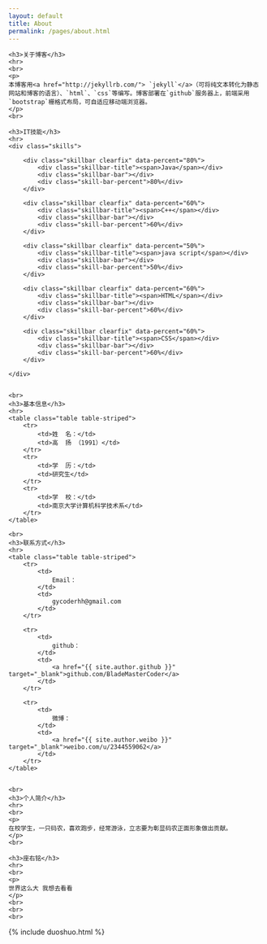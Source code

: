 ```yaml
---
layout: default
title: About
permalink: /pages/about.html
---
```


<div class="about">

	<h3>关于博客</h3>
	<hr>
	<br>
	<p>
	本博客用<a href="http://jekyllrb.com/"> `jekyll`</a>（可将纯文本转化为静态网站和博客的语言）、`html`、`css`等编写。博客部署在`github`服务器上，前端采用`bootstrap`栅格式布局，可自适应移动端浏览器。
	</p>
	<br>
	
	<h3>IT技能</h3>
	<hr>
    <div class="skills">

        <div class="skillbar clearfix" data-percent="80%">
            <div class="skillbar-title"><span>Java</span></div>
            <div class="skillbar-bar"></div>
            <div class="skill-bar-percent">80%</div>
        </div>

        <div class="skillbar clearfix" data-percent="60%">
            <div class="skillbar-title"><span>C++</span></div>
            <div class="skillbar-bar"></div>
            <div class="skill-bar-percent">60%</div>
        </div>
		
        <div class="skillbar clearfix" data-percent="50%">
            <div class="skillbar-title"><span>java script</span></div>
            <div class="skillbar-bar"></div>
            <div class="skill-bar-percent">50%</div>
        </div>

        <div class="skillbar clearfix" data-percent="60%">
            <div class="skillbar-title"><span>HTML</span></div>
            <div class="skillbar-bar"></div>
            <div class="skill-bar-percent">60%</div>
        </div>
		
		<div class="skillbar clearfix" data-percent="60%">
            <div class="skillbar-title"><span>CSS</span></div>
            <div class="skillbar-bar"></div>
            <div class="skill-bar-percent">60%</div>
        </div>
		
    </div>	

	
	<br>
	<h3>基本信息</h3>
	<hr>
	<table class="table table-striped">
		<tr>
			<td>姓  名：</td>    
			<td>高  扬 （1991）</td>
		</tr>
		<tr>
			<td>学  历：</td>    
			<td>研究生</td>
		</tr>
		<tr>
			<td>学  校：</td>    
			<td>南京大学计算机科学技术系</td>
		</tr>
	</table>

	<br>
	<h3>联系方式</h3>
	<hr>
	<table class="table table-striped">
		<tr>
			<td>
				Email：
			</td>  
			<td>
				gycoderhh@gmail.com			
			</td>
		</tr>

		<tr>
			<td>
				github：
			</td>  
			<td>
				<a href="{{ site.author.github }}" target="_blank">github.com/BladeMasterCoder</a>
			</td>  
		</tr>

		<tr>
			<td>
				微博：
			</td> 
			<td>
				<a href="{{ site.author.weibo }}" target="_blank">weibo.com/u/2344559062</a>
			</td> 
		</tr>
	</table>


	<br>
	<h3>个人简介</h3>
	<hr>
	<br>
	<p>
	在校学生，一只码农，喜欢跑步，经常游泳，立志要为彰显码农正面形象做出贡献。
	</p>
	<br>

	<h3>座右铭</h3>
	<hr>
	<br>
	<p>
	世界这么大 我想去看看
	</p>
	<br>
	<br> 
	<br>
	
	
</div>
<div>
{% include duoshuo.html %}
</div>
